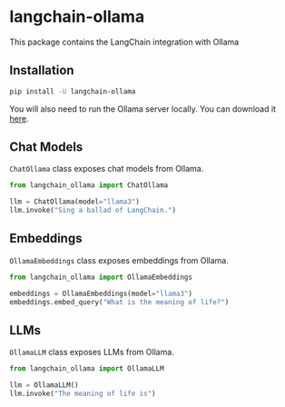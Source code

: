 # langchain-ollama

This package contains the LangChain integration with Ollama

## Installation

```bash
pip install -U langchain-ollama
```

You will also need to run the Ollama server locally. 
You can download it [here](https://ollama.com/download).

## Chat Models

`ChatOllama` class exposes chat models from Ollama.

```python
from langchain_ollama import ChatOllama

llm = ChatOllama(model="llama3")
llm.invoke("Sing a ballad of LangChain.")
```

## Embeddings

`OllamaEmbeddings` class exposes embeddings from Ollama.

```python
from langchain_ollama import OllamaEmbeddings

embeddings = OllamaEmbeddings(model="llama3")
embeddings.embed_query("What is the meaning of life?")
```

## LLMs
`OllamaLLM` class exposes LLMs from Ollama.

```python
from langchain_ollama import OllamaLLM

llm = OllamaLLM()
llm.invoke("The meaning of life is")
```
